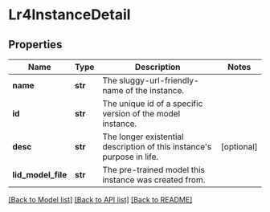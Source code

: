 # Lr4InstanceDetail

## Properties
Name | Type | Description | Notes
------------ | ------------- | ------------- | -------------
**name** | **str** | The sluggy-url-friendly-name of the instance. | 
**id** | **str** | The unique id of a specific version of the model instance. | 
**desc** | **str** | The longer existential description of this instance&#39;s purpose in life. | [optional] 
**lid_model_file** | **str** | The pre-trained model this instance was created from. | 

[[Back to Model list]](../README.md#documentation-for-models) [[Back to API list]](../README.md#documentation-for-api-endpoints) [[Back to README]](../README.md)


